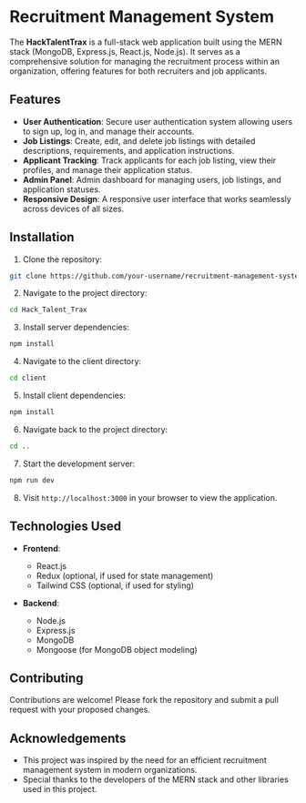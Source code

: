 # Recruitment Management System

The **HackTalentTrax** is a full-stack web application built using the MERN stack (MongoDB, Express.js, React.js, Node.js). It serves as a comprehensive solution for managing the recruitment process within an organization, offering features for both recruiters and job applicants.

## Features

- **User Authentication**: Secure user authentication system allowing users to sign up, log in, and manage their accounts.
- **Job Listings**: Create, edit, and delete job listings with detailed descriptions, requirements, and application instructions.
- **Applicant Tracking**: Track applicants for each job listing, view their profiles, and manage their application status.
- **Admin Panel**: Admin dashboard for managing users, job listings, and application statuses.
- **Responsive Design**: A responsive user interface that works seamlessly across devices of all sizes.

## Installation

1. Clone the repository:

```bash
git clone https://github.com/your-username/recruitment-management-system.git
```

2. Navigate to the project directory:

```bash
cd Hack_Talent_Trax
```

3. Install server dependencies:

```bash
npm install
```

4. Navigate to the client directory:

```bash
cd client
```

5. Install client dependencies:

```bash
npm install
```

6. Navigate back to the project directory:

```bash
cd ..
```

7. Start the development server:

```bash
npm run dev
```

8. Visit `http://localhost:3000` in your browser to view the application.

## Technologies Used

- **Frontend**:
  - React.js
  - Redux (optional, if used for state management)
  - Tailwind CSS (optional, if used for styling)

- **Backend**:
  - Node.js
  - Express.js
  - MongoDB
  - Mongoose (for MongoDB object modeling)

## Contributing

Contributions are welcome! Please fork the repository and submit a pull request with your proposed changes.


## Acknowledgements

- This project was inspired by the need for an efficient recruitment management system in modern organizations.
- Special thanks to the developers of the MERN stack and other libraries used in this project.


